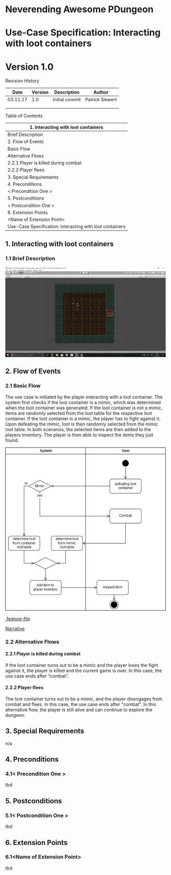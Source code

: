 
# Neverending Awesome PDungeon

# Use-Case Specification: Interacting with loot containers

# Version 1.0

Revision History

| **Date** | **Version** | **Description** | **Author** |
| --- | --- | --- | --- |
| 03.11.17 | 1.0 | Initial commit | Patrick Siewert |
|   |   |   |   |
|   |   |   |   |
|   |   |   |   |

Table of Contents

| 1.        Interacting with loot containers        |
| --- |
|         Brief Description        |
| 2.        Flow of Events        |
|         Basic Flow        |
|         Alternative Flows        |
| 2.2.1        Player is killed during combat        |
| 2.2.2        Player flees       |
| 3.        Special Requirements        |
| 4.        Preconditions        |
|         &lt; Precondition One &gt;        |
| 5.        Postconditions        |
|         &lt; Postcondition One &gt;        |
| 6.        Extension Points        |
|         &lt;Name of Extension Point&gt;        |
| Use-Case Specification: Interacting with loot containers |

 ## 1. Interacting with loot containers
 
 ### 1.1 Brief Description

<img src = "https://raw.githubusercontent.com/AdrianSchneble/nap/master/usecases/Screenshot_interact_with_items.png">

## 2. Flow of Events
### 2.1 Basic Flow

The use case is initiated by the player interacting with a loot container. The system first checks if the loot container is a mimic, which was determined when the loot container was generated. If the loot container is not a mimic, items are randomly selected from the loot table for the respective loot container. If the loot container is a mimic, the player has to fight against it. Upon defeating the mimic, loot is then randomly selected from the mimic loot table. In both scenarios, the selected items are then added to the players inventory. The player is then able to inspect the items they just found. 

<img src="https://raw.githubusercontent.com/AdrianSchneble/nap/master/usecases/UC_InteractWithLootContainers_ActivityDiagram.png">

<a href= https://github.com/AdrianSchneble/nap/blob/master/usecases/InteractWithLootContainers.feature>.feature-file</a>

<a href= https://github.com/AdrianSchneble/nap/blob/master/usecases/InteractWithLootContainersSteps.cs> Narrative </a>

### 2.2 Alternative Flows
#### 2.2.1 Player is killed during combat

If the loot container turns out to be a mimic and the player loses the fight against it, the player is killed and the current game is over. In this case, the use case ends after "combat".

#### 2.2.2 Player flees

The loot container turns out to be a mimic, and the player disengages from combat and flees. In this case, the use case ends after "combat". In this alternative flow, the player is still alive and can continue to explore the dungeon. 

## 3. Special Requirements

n/a

## 4. Preconditions

### 4.1&lt; Precondition One &gt;

tbd

## 5. Postconditions

### 5.1&lt; Postcondition One &gt;

tbd

## 6. Extension Points

### 6.1&lt;Name of Extension Point&gt;

tbd

